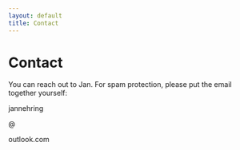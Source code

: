 ```yaml
---
layout: default
title: Contact
---
```


# Contact

You can reach out to Jan. For spam protection, please put the email together yourself:

jannehring

@

outlook.com